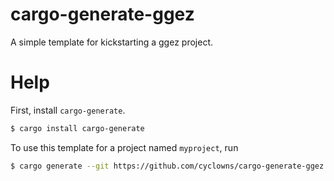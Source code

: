 # cargo-generate-ggez
A simple template for kickstarting a ggez project.

# Help

First, install `cargo-generate`.
```bash
$ cargo install cargo-generate
```

To use this template for a project named `myproject`, run
```bash
$ cargo generate --git https://github.com/cyclowns/cargo-generate-ggez --name myproject
```
